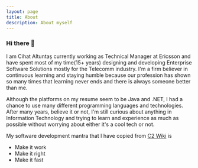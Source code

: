```yaml
---
layout: page
title: About
description: About myself
---
```


### Hi there 👋

I am Cihat Altuntaş currently working as Technical Manager at Ericsson and have spent most of my time(15+ years) designing and developing Enterprise Software Solutions mostly for the Telecomm industry. I'm a firm believer in continuous learning and staying humble because our profession has shown so many times that learning never ends and there is always someone better than me.

Although the platforms on my resume seem to be Java and .NET, I had a chance to use many different programming languages and technologies. After many years, believe it or not,  I'm still curious about anything in Information Technology and trying to learn and experience as much as possible without worrying about either it's a cool tech or not.

My software development mantra that I have copied from [C2 Wiki](https://wiki.c2.com/?MakeItWorkMakeItRightMakeItFast) is
- Make it work
- Make it right
- Make it fast
